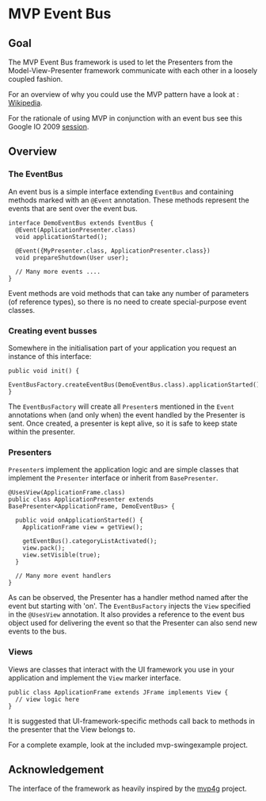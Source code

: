 MVP Event Bus
=============

Goal
----

The MVP Event Bus framework is used to let the Presenters from the Model-View-Presenter framework communicate with each other in a loosely coupled fashion.

For an overview of why you could use the MVP pattern have a look at : [Wikipedia](http://en.wikipedia.org/wiki/Model-view-presenter).

For the rationale of using MVP in conjunction with an event bus see this Google IO 2009 [session](http://code.google.com/events/io/2009/sessions/GoogleWebToolkitBestPractices.html).

Overview
--------

### The EventBus

An event bus is a simple interface extending `EventBus` and containing methods marked with an `@Event` annotation. These methods represent the events that are sent over the event bus.

    interface DemoEventBus extends EventBus {
      @Event(ApplicationPresenter.class)
      void applicationStarted();

      @Event({MyPresenter.class, ApplicationPresenter.class})
      void prepareShutdown(User user);

      // Many more events ....
    }

Event methods are void methods that can take any number of parameters (of reference types), so there is no need to create special-purpose event classes.

### Creating event busses

Somewhere in the initialisation part of your application you request an instance of this interface:

    public void init() {
      EventBusFactory.createEventBus(DemoEventBus.class).applicationStarted();
    }

The `EventBusFactory` will create all `Presenter`s mentioned in the `Event` annotations when (and only when) the event handled by the Presenter is sent. Once created, a presenter is kept alive, so it is safe to keep state within the presenter.

### Presenters

`Presenter`s implement the application logic and are simple classes that implement the `Presenter` interface or inherit from `BasePresenter`.

    @UsesView(ApplicationFrame.class)
    public class ApplicationPresenter extends BasePresenter<ApplicationFrame, DemoEventBus> {

      public void onApplicationStarted() {
        ApplicationFrame view = getView();

        getEventBus().categoryListActivated();
        view.pack();
        view.setVisible(true);
      }
   
      // Many more event handlers
    }

As can be observed, the Presenter has a handler method named after the event but starting with 'on'. The `EventBusFactory` injects the `View` specified in the `@UsesView` annotation. It also provides a reference to the event bus object used for delivering the event so that the Presenter can also send new events to the bus.

### Views

Views are classes that interact with the UI framework you use in your application and implement the `View` marker interface.

    public class ApplicationFrame extends JFrame implements View {
      // view logic here
    }

It is suggested that UI-framework-specific methods call back to methods in the presenter that the View belongs to.

For a complete example, look at the included mvp-swingexample project.

## Acknowledgement

The interface of the framework as heavily inspired by the [mvp4g](http://code.google.com/p/mvp4g/) project.

